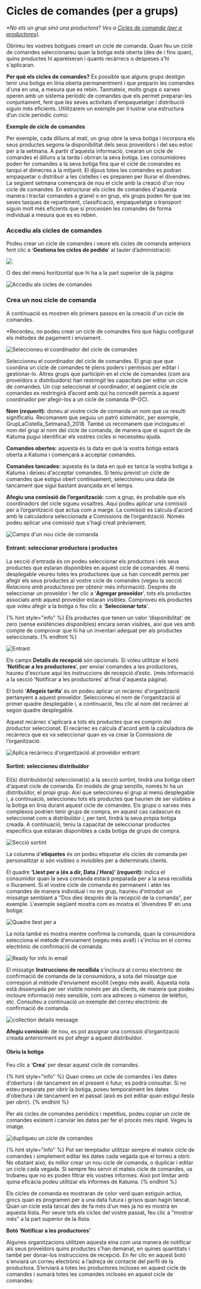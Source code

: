 # Cicles de comandes \(per a grups\)

_\*No ets un grup sinó una productora? Ves a_ [_Cicles de comanda (per a productores)_](order-cycles-for-producers.md)_._

Obrireu les vostres botigues creant un cicle de comanda. Quan feu un cicle de comandes seleccionareu quan la botiga està oberta \(des de i fins quan\), quins productes hi apareixeran i quants recàrrecs o despeses s’hi s'aplicaran.

**Per què els cicles de comandes?**
És possible que alguns grups desitgin tenir una botiga en línia oberta permanentment i que preparin les comandes d'una en una, a mesura que es rebin. Tanmateix, molts grups o xarxes operen amb un sistema periòdic de comandes que els permet preparar-les conjuntament, fent que les seves activitats d'empaquetatge i distribució siguin més eficients. Utilitzarem un exemple per il·lustrar una estructura d’un cicle periòdic comú:

**Exemple de cicle de comandes**

Per exemple, cada dilluns al matí, un grup obre la seva botiga i incorpora els seus productes segons la disponibilitat dels seus proveïdors i del seu estoc per a la setmana. A partir d'aquesta informació, crearan un cicle de comandes el dilluns a la tarda i obriran la seva botiga. Les consumidores poden fer comandes a la seva botiga fins que el cicle de comandes es tanqui el dimecres a la mitjanit. El dijous totes les comandes es podran empaquetar o distribuir a les cistelles i es preparen per lliurar el divendres. La següent setmana començarà de nou el cicle amb la creació d'un nou cicle de comandes. En estructurar els cicles de comandes d'aquesta manera i tractar comandes a granel o en grup, els grups poden fer que les seves tasques de repartiment, classificació, empaquetatge o transport siguin molt més eficients que si processen les comandes de forma individual a mesura que es es reben.

### Accediu als cicles de comandes

Podeu crear un cicle de comandes i veure els cicles de comanda anteriors fent clic a ‘**Gestiona los ciclos de pedido**’ al tauler d’administració:

![](../assets/order_cycle.png)

O des del menú horitzontal que hi ha a la part superior de la pàgina:

![Accediu als cicles de comandes](../assets/access_order_cycle.png)

### Crea un nou cicle de comanda

A continuació es mostren els primers passos en la creació d'un cicle de comandes.

\*Recordeu, no podeu crear un cicle de comandes fins que hàgiu configurat els mètodes de pagament i enviament.

![Seleccioneu el coordinador del cicle de comandes](../assets/set_coordinator.png)

Seleccioneu el coordinador del cicle de comandes. El grup que que coordina un cicle de comandes té plens poders i permisos per editar i gestionar-lo. Altres grups que participin en el cicle de comandes \(com ara proveïdors o distribuïdors\) han restringit les capacitats per editar un cicle de comandes. Un cop seleccionat el coordinador, el següent cicle de comandes es restringirà d’acord amb qui ha concedit permís a aquest coordinador per afegir-los a un cicle de comanda \(P-OC\).

**Nom \(**_**requerit**_**\):** doneu al vostre cicle de comanda un nom que us resulti significatiu. Recomanem que seguiu un patró sistemàtic, per exemple, GrupLaCistella_Setmana3_2018. També us recomanem que inclogueu el nom del grup al nom del cicle de comanda, de manera que el suport de de Katuma pugui identificar els vostres cicles si necessiteu ajuda.

**Comandes obertes:** aquesta és la data en què la vostra botiga estarà oberta a Katuma i començarà a acceptar comandes.

**Comandes tancades:** aquesta és la data en què es tanca la vostra botiga a Katuma i deixeu d'acceptar comandes. Si teniu previst un cicle de comandes que estigui obert contínuament, seleccioneu una data de tancament que sigui bastant avançada en el temps.

**Afegiu una comissió de l’organització:** com a grup, és probable que els coordinadors del cicle sigueu vosaltres. Aquí podeu aplicar una comissió per a l’organització que actua com a marge. La comissió es calcula d'acord amb la calculadora seleccionada a Comissions de l’organització. Només podeu aplicar una comissió que s'hagi creat prèviament.

![Camps d'un nou cicle de comanda](../assets/new_order_cycle.png)

#### Entrant: seleccionar productora i productes

La secció d'entrada és on podeu seleccionar els productors i els seus productes que estaran disponibles en aquest cicle de comandes. Al menú desplegable veureu totes les productores que us han concedit permís per afegir els seus productes al vostre cicle de comandes \(vegeu la secció _Relacions amb productores_ per obtenir més informació\). Després de seleccionar un proveïdor i fer clic a ‘**Agregar proveïdor**’, tots els productes associats amb aquest proveïdor estaran visibles. Comproveu els productes que voleu afegir a la botiga o feu clic a '**Seleccionar tots**'.

{% hint style="info" %}
Els productes que tenen un valor ‘disponibilitat' de zero (sense existències disponibles) encara seran visibles, així que ves amb compte de comprovar que hi ha un inventari adequat per als productes seleccionats.
{% endhint %}

![Entrant](../assets/incoming.png)

Els camps **Detalls de recepció** són opcionals. Si voleu utilitzar el botó ‘**Notificar a les productores**’, per enviar comandes a les productores, haureu d'escriure aquí les instruccions de recepció d’estic. \(més informació a la secció ‘Notificar a les productores’ al final d'aquesta pàgina\).

El botó ‘**Afegeix tarifa**’ és on podeu aplicar un recàrrec d'organització pertanyent a aquest proveïdor. Seleccioneu el nom de l'organització al primer quadre desplegable i, a continuació, feu clic al nom del recàrrec al segon quadre desplegable.

Aquest recàrrec s'aplicarà a tots els productes que es comprin del productor seleccionat. El recàrrec es calcula d'acord amb la calculadora de recàrrecs que es va seleccionar quan es va crear la Comissions de l’organització.

![Aplica recàrrecs d'organització al proveïdor entrant](https://openfoodnetwork.org/wp-content/uploads/2015/05/Enterprise-Fee.png)

#### Sortint: seleccioneu distribuïdor

El\(s\) distribuïdor\(s\) seleccionat\(s\) a la secció sortint, tindrà una botiga obert d'aquest cicle de comanda. En models de grup senzills, només hi ha un distribuïdor, el propi grup. Així que seleccioneu el grup al menú desplegable i, a continuació, seleccioneu tots els productes que haurien de ser visibles a la botiga en línia durant aquest cicle de comandes. Els grups o xarxes més complexos podrien tenir grups de compra, en aquest cas cadascun és seleccionat com a distribuïdor i, per tant, tindrà la seva pròpia botiga creada. A continuació, teniu la capacitat de seleccionar productes específics que estaran disponibles a cada botiga de grups de compra.

![Secció sortint](../assets/outgoing.png)

La columna d'**etiquetes** és on podeu etiquetar els cicles de comanda per personalitzar si són visibles o invisibles per a determinats clients.

El quadre **‘Llest per a (és a dir, Data / Hora)’ \(**_**requerit**_**\):** indica el consumidor quan la seva comanda estarà preparada per a la seva recollida o lliurament. Si el vostre cicle de comanda és permanent i atén les comandes de manera individual i no en grup, hauríeu d'introduir un missatge semblant a "Dos dies després de la recepció de la comanda", per exemple. L'exemple següent mostra com es mostra el 'divendres 9' en una botiga:

![Quadre llest per a](https://openfoodnetwork.org/wp-content/uploads/2015/05/Ready-for.png)

La nota també es mostra mentre confirma la comanda, quan la consumidora selecciona el mètode d'enviament \(vegeu més avall\) i s'inclou en el correu electrònic de confirmació de comanda.

![Ready for info in email](https://openfoodnetwork.org/wp-content/uploads/2015/05/shipping-info.png)

El missatge **Instruccions de recollida** s'inclourà al correu electrònic de confirmació de comanda de la consumidora, a sota del missatge que correspon al mètode d'enviament escollit \(vegeu més avall\). Aquesta nota està dissenyada per ser visible només per als clients, de manera que podeu incloure informació més sensible, com ara adreces o números de telèfon, etc. Consulteu a continuació un exemple del correu electrònic de confirmació de comanda.

![collection details message](https://openfoodnetwork.org/wp-content/uploads/2015/05/Collection-details.png)

**Afegiu comissió:** de nou, es pot assignar una comissió d’organització creada anteriorment es pot afegir a aquest distribuïdor.

#### Obriu la botiga

Feu clic a ‘**Crea**’ per desar aquest cicle de comandes.

{% hint style="info" %}
Quan creeu un cicle de comandes i les dates d'obertura i de tancament en el present o futur, es podrà consultar. Si no esteu preparats per obrir la botiga, poseu temporalment les dates d'obertura i de tancament en el passat \(això es pot editar quan estigui llesta per obrir\).
{% endhint %}

Per als cicles de comandes periòdics i repetitius, podeu copiar un cicle de comandes existent i canviar les dates per fer el procés més ràpid. Vegeu la imatge.

![dupliqueu un cicle de comandes](https://openfoodnetwork.org/wp-content/uploads/2015/05/copy-order-cycle.png)

{% hint style="info" %}
Pot ser temptador utilitzar sempre el mateix cicle de comandes i simplement editar les dates cada vegada que el torneu a obrir. No obstant això, és millor crear un nou cicle de comanda, o duplicar i editar un cicle cada vegada. Si sempre feu servir el mateix cicle de comandes, us trobareu que no es poden filtrar els vostres informes. Això pot limitar amb quina eficàcia podeu utilitzar els informes de Katuma.
{% endhint %}

Els cicles de comanda es mostraran de color verd quan estiguin actius, grocs quan es programen per a una data futura i grisos quan hagin tancat. Quan un cicle està tancat des de fa més d'un mes ja no es mostra en aquesta llista. Per veure tots els cicles del vostre passat, feu clic a "mostrar més" a la part superior de la llista.

**Botó ‘Notificar a les productores’**

Algunes organitzacions utilitzen aquesta eina com una manera de notificar als seus proveïdors quins productes s'han demanat, en quines quantitats i també per donar-los instruccions de recepció. En fer clic en aquest botó s'enviarà un correu electrònic a l’adreça de contacte del perfil de la productora. S’enviarà a totes les productores incloses en aquest cicle de comandes i sumarà totes les comandes incloses en aquest cicle de comandes:
